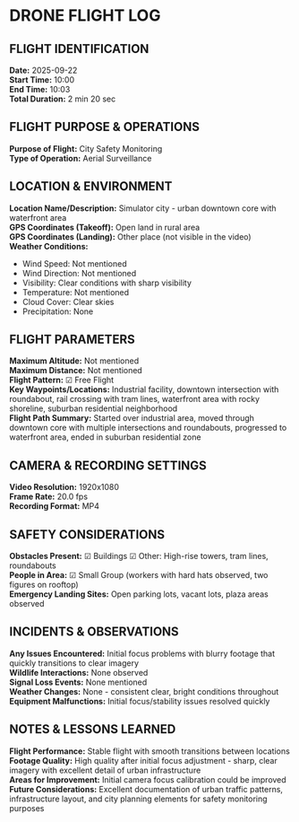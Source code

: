# DRONE FLIGHT LOG

## FLIGHT IDENTIFICATION

**Date:** 2025-09-22  
**Start Time:** 10:00  
**End Time:** 10:03  
**Total Duration:** 2 min 20 sec

## FLIGHT PURPOSE & OPERATIONS

**Purpose of Flight:** City Safety Monitoring  
**Type of Operation:** Aerial Surveillance

## LOCATION & ENVIRONMENT

**Location Name/Description:** Simulator city - urban downtown core with waterfront area  
**GPS Coordinates (Takeoff):** Open land in rural area  
**GPS Coordinates (Landing):** Other place (not visible in the video)  
**Weather Conditions:**
- Wind Speed: Not mentioned
- Wind Direction: Not mentioned
- Visibility: Clear conditions with sharp visibility
- Temperature: Not mentioned
- Cloud Cover: Clear skies
- Precipitation: None

## FLIGHT PARAMETERS

**Maximum Altitude:** Not mentioned  
**Maximum Distance:** Not mentioned  
**Flight Pattern:** ☑ Free Flight  
**Key Waypoints/Locations:** Industrial facility, downtown intersection with roundabout, rail crossing with tram lines, waterfront area with rocky shoreline, suburban residential neighborhood  
**Flight Path Summary:** Started over industrial area, moved through downtown core with multiple intersections and roundabouts, progressed to waterfront area, ended in suburban residential zone

## CAMERA & RECORDING SETTINGS

**Video Resolution:** 1920x1080  
**Frame Rate:** 20.0 fps  
**Recording Format:** MP4

## SAFETY CONSIDERATIONS

**Obstacles Present:** ☑ Buildings ☑ Other: High-rise towers, tram lines, roundabouts  
**People in Area:** ☑ Small Group (workers with hard hats observed, two figures on rooftop)  
**Emergency Landing Sites:** Open parking lots, vacant lots, plaza areas observed

## INCIDENTS & OBSERVATIONS

**Any Issues Encountered:** Initial focus problems with blurry footage that quickly transitions to clear imagery  
**Wildlife Interactions:** None observed  
**Signal Loss Events:** None mentioned  
**Weather Changes:** None - consistent clear, bright conditions throughout  
**Equipment Malfunctions:** Initial focus/stability issues resolved quickly

## NOTES & LESSONS LEARNED

**Flight Performance:** Stable flight with smooth transitions between locations  
**Footage Quality:** High quality after initial focus adjustment - sharp, clear imagery with excellent detail of urban infrastructure  
**Areas for Improvement:** Initial camera focus calibration could be improved  
**Future Considerations:** Excellent documentation of urban traffic patterns, infrastructure layout, and city planning elements for safety monitoring purposes